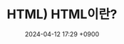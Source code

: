 ---
layout: post
title: HTML) HTML이란?
date: 2024-04-12 17:29 +0900
description: JAVASCRIPT 기본 설명
image: ../assets/img/blog_img7.jpg
category: 코딩 HTML 태그
tags: git github
published: true
sitemap: true
---